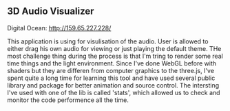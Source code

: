 ## 3D Audio Visualizer

Digital Ocean: http://159.65.227.228/

This application is using for visulisation of the audio. User is allowed to either drag his own audio for viewing or just playing the default theme. THe most challenge thing during the process is that I'm tring to render some real time things and the light environment. Since I've done WebGL before with shaders but they are differen from computer graphics to the three.js, I've spent quite a long time for learning this tool and have used several public library and package for better animation and source control. The intersting I've used with one of the lib is called 'stats', which allowed us to check and monitor the code performence all the time.
